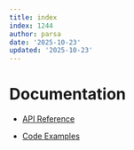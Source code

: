 ```yaml
---
title: index
index: 1244
author: parsa
date: '2025-10-23'
updated: '2025-10-23'
---
```

# Documentation

- [API Reference](https://github.com/JoshGlazebrook/socks#api-reference)

- [Code Examples](./examples/index.md)